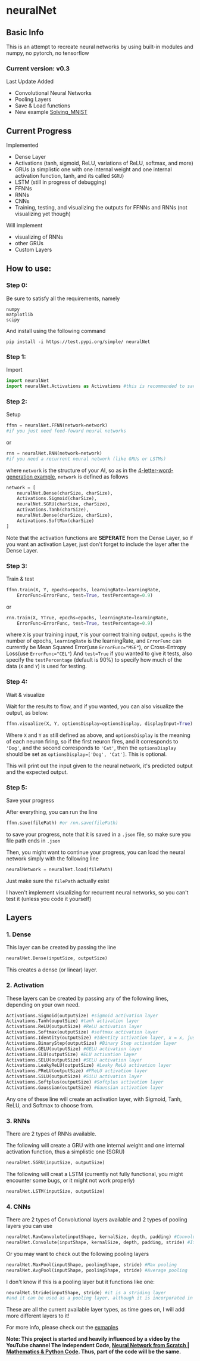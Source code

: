 # neuralNet

## Basic Info

This is an attempt to recreate neural networks by using built-in modules and numpy, no pytorch, no tensorflow

### Current version: v0.3

Last Update Added

- Convolutional Neural Networks
- Pooling Layers
- Save & Load functions
- New example [Solving_MNIST](https://github.com/pleituer/neuralNet/tree/main/examples/Solving_MNIST)

## Current Progress

Implemented
- Dense Layer
- Activations (tanh, sigmoid, ReLU, variations of ReLU, softmax, and more)
- GRUs (a simplistic one with one internal weight and one internal activation function, tanh, and its called `SGRU`)
- LSTM (still in progress of debugging)
- FFNNs
- RNNs
- CNNs
- Training, testing, and visualizing the outputs for FFNNs and RNNs (not visualizing yet though)

Will implement
- visualizing of RNNs
- other GRUs
- Custom Layers

## How to use:

### Step 0:

Be sure to satisfy all the requirements, namely
```
numpy
matplotlib
scipy
```
And install using the following command
```
pip install -i https://test.pypi.org/simple/ neuralNet
```

### Step 1:
Import
```python
import neuralNet
import neuralNet.Activations as Activations #this is recommended to save coding time
```

### Step 2:
Setup
```python
ffnn = neuralNet.FFNN(network=network)
#if you just need feed-foward neural networks
```
or
```python
rnn = neuralNet.RNN(network=network)
#if you need a recurrent neural network (like GRUs or LSTMs)
```
where `network` is the structure of your AI, so as in the [4-letter-word-generation example](https://github.com/pleituer/neuralNet/blob/main/examples/4_letter_word_generation/4_letter_word_generation.py), `network` is defined as follows
```python
network = [
    neuralNet.Dense(charSize, charSize),
    Activations.Sigmoid(charSize),
    neuralNet.SGRU(charSize, charSize),
    Activations.Tanh(charSize),
    neuralNet.Dense(charSize, charSize),
    Activations.SoftMax(charSize)
]
```
Note that the activation functions are **SEPERATE** from the Dense Layer, so if you want an activation Layer, just don't forget to include the layer after the Dense Layer.

### Step 3:
Train & test
```python
ffnn.train(X, Y, epochs=epochs, learningRate=learningRate,
    ErrorFunc=ErrorFunc, test=True, testPercentage=0.9)
```
or
```python
rnn.train(X, YTrue, epochs=epochs, learningRate=learningRate, 
    ErrorFunc=ErrorFunc, test=True, testPercentage=0.9)
```
where `X` is your training input, `Y` is your correct training output, `epochs` is the number of epochs, `learningRate` is the learningRate, and `ErrorFunc` can currently be Mean Squared Error(use `ErrorFunc="MSE"`), or Cross-Entropy Loss(use `ErrorFunc="CEL"`) And `test=True` if you wanted to give it tests, also specify the `testPercentage` (default is 90%) to specify how much of the data (`X` and `Y`) is used for testing.

### Step 4:
Wait & visualize

Wait for the results to flow, and if you wanted, you can also visualize the output, as below:
```python
ffnn.visualize(X, Y, optionsDisplay=optionsDisplay, displayInput=True)
```
Where `X` and `Y` as still defined as above, and `optionsDisplay` is the meaning of each neuron firing, so if the first neuron fires, and it corresponds to `'Dog'`, and the second corresponds to `'Cat'`, then the `optionsDisplay` should be set as `optionsDisplay=['Dog', 'Cat']`. This is optional.

This will print out the input given to the neural network, it's predicted output and the expected output.

### Step 5:
Save your progress

After everything, you can run the line
```python
ffnn.save(filePath) #or rnn.save(filePath)
```
to save your progress, note that it is saved in a `.json` file, so make sure you file path ends in `.json`

Then, you might want to continue your progress, you can load the neural network simply with the following line
```python
neuralNetwork = neuralNet.load(filePath)
```
Just make sure the `filePath` actually exist

I haven't implement visualizing for recurrent neural networks, so you can't test it (unless you code it yourself)

## Layers

### 1. Dense

This layer can be created by passing the line
```python
neuralNet.Dense(inputSize, outputSize)
```
This creates a dense (or linear) layer.

### 2. Activation

These layers can be created by passing any of the following lines, depending on your own need.
```python
Activations.Sigmoid(outputSize) #sigmoid activation layer
Activations.Tanh(ouputSize) #tanh activation layer
Activations.ReLU(outputSize) #ReLU activation layer
Activations.Softmax(outputSize) #softmax activation layer
Activations.Identity(outputSize) #Identity activation layer, x = x, just in case if anyone wanted to use
Activations.BinaryStep(outputSize) #Binary Step activation layer
Activations.GELU(outputSize) #GELU activation layer
Activations.ELU(outputSize) #ELU activation layer
Activations.SELU(outputSize) #SELU activation layer
Activations.LeakyReLU(outputSize) #Leaky ReLU activation layer
Activations.PReLU(outputSize) #PReLU activation layer
Activations.SiLU(outputSize) #SiLU activation layer
Activations.Softplus(outputSize) #Softplus activation layer
Activations.Gaussian(outputSize) #Gaussian activation layer
```
Any one of these line will create an activation layer, with Sigmoid, Tanh, ReLU, and Softmax to choose from.

### 3. RNNs

There are 2 types of RNNs available.

The following will create a GRU with one internal weight and one internal activation function, thus a simplistic one (SGRU)
```python
neuralNet.SGRU(inputSize, outputSize)
```
The following will creat a LSTM (currently not fully functional, you might encounter some bugs, or it might not work properly)
```python
neuralNet.LSTM(inputSize, outputSize)
```

### 4. CNNs

There are 2 types of Convolutional layers available and 2 types of pooling layers you can use

```python
neuralNet.RawConvolute(inputShape, kernalSize, depth, padding) #Convolution with stride set to 1
neuralNet.Convolute(inputShape, kernalSize, depth, padding, stride) #If you need strides not 1
```
Or you may want to check out the following pooling layers
```python
neuralNet.MaxPool(inputShape, poolingShape, stride) #Max pooling
neuralNet.AvgPool(inputShape, poolingShape, stride) #Average pooling
```
I don't know if this is a pooling layer but it functions like one:
```python
neuralNet.Stride(inputShape, stride) #it is a striding layer
#and it can be used as a pooling layer, although it is incorporated in the neuralNet.Convolute object
```

These are all the current available layer types, as time goes on, I will add more different layers to it!

For more info, please check out the [exmaples](https://github.com/pleituer/neuralNet/tree/main/examples)

**Note: This project is started and heavily influenced by a video by the YouTube channel The Independent Code, [Neural Network from Scratch | Mathematics & Python Code](https://www.youtube.com/watch?v=pauPCy_s0Ok). Thus, part of the code will be the same.**
